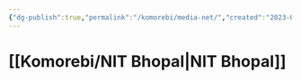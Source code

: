 ```yaml
---
{"dg-publish":true,"permalink":"/komorebi/media-net/","created":"2023-09-28T13:28:11.725+05:30","updated":"2023-09-28T13:32:33.809+05:30"}
---
```


# [[Komorebi/NIT Bhopal\|NIT Bhopal]]